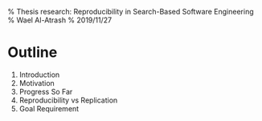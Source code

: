 % Thesis research: Reproducibility in Search-Based Software Engineering
% Wael Al-Atrash
% 2019/11/27

# Outline

1. Introduction
2. Motivation
3. Progress So Far
4. Reproducibility vs Replication
5. Goal Requirement
